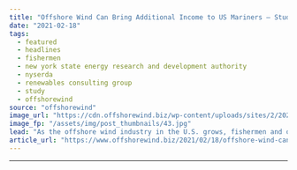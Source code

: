 ```yaml
---
title: "Offshore Wind Can Bring Additional Income to US Mariners – Study"
date: "2021-02-18"
tags: 
  - featured
  - headlines
  - fishermen
  - new york state energy research and development authority
  - nyserda
  - renewables consulting group
  - study
  - offshorewind
source: "offshorewind"
image_url: "https://cdn.offshorewind.biz/wp-content/uploads/sites/2/2021/02/18130003/London-Array-Limited-archive.jpg"
image_fp: "/assets/img/post_thumbnails/43.jpg"
lead: "As the offshore wind industry in the U.S. grows, fishermen and other mariners will"
article_url: "https://www.offshorewind.biz/2021/02/18/offshore-wind-can-bring-additional-income-to-us-mariners-study/"
---
```


---
